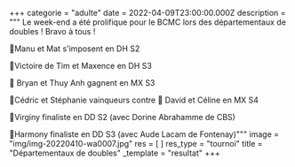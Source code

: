 +++
categorie = "adulte"
date = 2022-04-09T23:00:00.000Z
description = """
Le week-end a été prolifique pour le BCMC lors des départementaux de doubles ! Bravo à tous !

🥇Manu et Mat s'imposent en DH S2

🥇Victoire de Tim et Maxence en DH S3

🥇 Bryan et Thuy Anh gagnent en MX S3

 🥇Cédric et Stéphanie vainqueurs contre 🥈 David et Céline en MX S4

 🥈Virginy finaliste en DD S2 (avec Dorine Abrahamme de CBS)

 🥈Harmony finaliste en DD S3 (avec Aude Lacam de Fontenay)"""
image = "img/img-20220410-wa0007.jpg"
res = [ ]
res_type = "tournoi"
title = "Départementaux de doubles"
_template = "resultat"
+++

